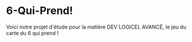# 6-Qui-Prend!

Voici notre projet d'étude pour la matière DEV LOGICEL AVANCÉ, le jeu du carte du 6 qui prend !



